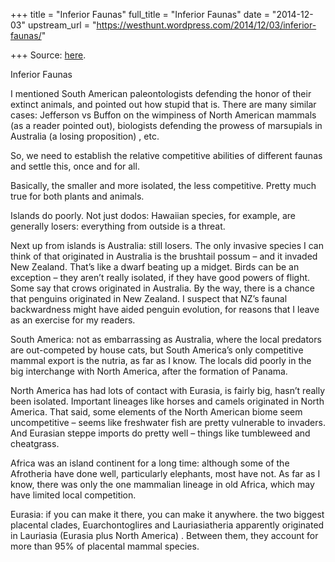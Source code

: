 +++
title = "Inferior Faunas"
full_title = "Inferior Faunas"
date = "2014-12-03"
upstream_url = "https://westhunt.wordpress.com/2014/12/03/inferior-faunas/"

+++
Source: [here](https://westhunt.wordpress.com/2014/12/03/inferior-faunas/).

Inferior Faunas

I mentioned South American paleontologists defending the honor of their
extinct animals, and pointed out how stupid that is. There are many
similar cases: Jefferson vs Buffon on the wimpiness of North American
mammals (as a reader pointed out), biologists defending the prowess of
marsupials in Australia (a losing proposition) , etc.

So, we need to establish the relative competitive abilities of different
faunas and settle this, once and for all.

Basically, the smaller and more isolated, the less competitive. Pretty
much true for both plants and animals.

Islands do poorly. Not just dodos: Hawaiian species, for example, are
generally losers: everything from outside is a threat.

Next up from islands is Australia: still losers. The only invasive
species I can think of that originated in Australia is the brushtail
possum – and it invaded New Zealand. That’s like a dwarf beating up a
midget. Birds can be an exception – they aren’t really isolated, if
they have good powers of flight. Some say that crows originated in
Australia. By the way, there is a chance that penguins originated in New
Zealand. I suspect that NZ’s faunal backwardness might have aided
penguin evolution, for reasons that I leave as an exercise for my
readers.

South America: not as embarrassing as Australia, where the local
predators are out-competed by house cats, but South America’s only
competitive mammal export is the nutria, as far as I know. The locals
did poorly in the big interchange with North America, after the
formation of Panama.

North America has had lots of contact with Eurasia, is fairly big,
hasn’t really been isolated. Important lineages like horses and camels
originated in North America. That said, some elements of the North
American biome seem uncompetitive – seems like freshwater fish are
pretty vulnerable to invaders. And Eurasian steppe imports do pretty
well – things like tumbleweed and cheatgrass.

Africa was an island continent for a long time: although some of the
Afrotheria have done well, particularly elephants, most have not. As
far as I know, there was only the one mammalian lineage in old Africa,
which may have limited local competition.

Eurasia: if you can make it there, you can make it anywhere. the two
biggest placental clades, Euarchontoglires and Lauriasiatheria
apparently originated in Lauriasia (Eurasia plus North America) .
Between them, they account for more than 95% of placental mammal
species.


